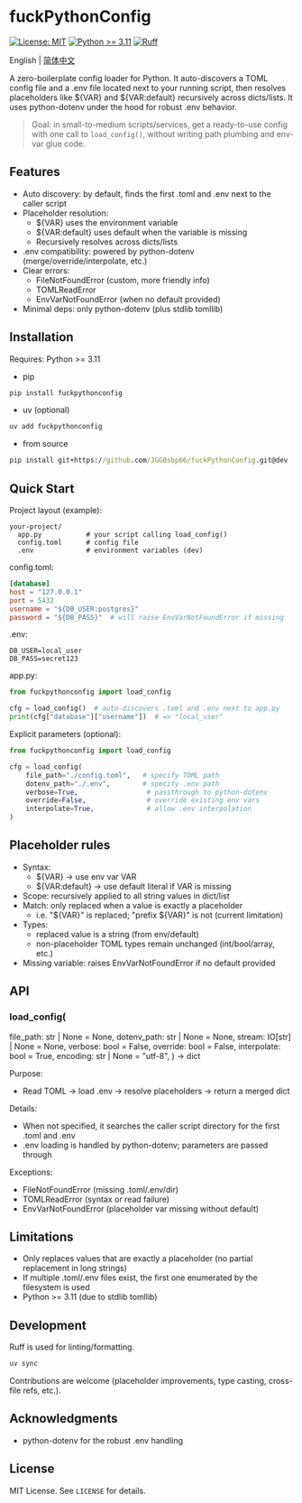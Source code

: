 # fuckPythonConfig

[![License: MIT](https://img.shields.io/github/license/JGG0sbp66/fuckPythonConfig)](./LICENSE) [![Python >= 3.11](https://img.shields.io/badge/Python-%3E%3D3.11-3776AB?logo=python&logoColor=white)](#installation) [![Ruff](https://img.shields.io/badge/Lint-Ruff-46A3FF)](https://docs.astral.sh/ruff/)

English | [简体中文](./README.zh-CN.md)

A zero-boilerplate config loader for Python. It auto-discovers a TOML config file and a .env file located next to your running script, then resolves placeholders like ${VAR} and ${VAR:default} recursively across dicts/lists. It uses python-dotenv under the hood for robust .env behavior.

> Goal: in small-to-medium scripts/services, get a ready-to-use config with one call to `load_config()`, without writing path plumbing and env-var glue code.

## Features

- Auto discovery: by default, finds the first .toml and .env next to the caller script
- Placeholder resolution:
  - ${VAR} uses the environment variable
  - ${VAR:default} uses default when the variable is missing
  - Recursively resolves across dicts/lists
- .env compatibility: powered by python-dotenv (merge/override/interpolate, etc.)
- Clear errors:
  - FileNotFoundError (custom, more friendly info)
  - TOMLReadError
  - EnvVarNotFoundError (when no default provided)
- Minimal deps: only python-dotenv (plus stdlib tomllib)

## Installation

Requires: Python >= 3.11

- pip

```cmd
pip install fuckpythonconfig
```

- uv (optional)

```cmd
uv add fuckpythonconfig
```

- from source

```cmd
pip install git+https://github.com/JGG0sbp66/fuckPythonConfig.git@dev
```

## Quick Start

Project layout (example):

```text
your-project/
  app.py           # your script calling load_config()
  config.toml      # config file
  .env             # environment variables (dev)
```

config.toml:

```toml
[database]
host = "127.0.0.1"
port = 5432
username = "${DB_USER:postgres}"
password = "${DB_PASS}"  # will raise EnvVarNotFoundError if missing
```

.env:

```dotenv
DB_USER=local_user
DB_PASS=secret123
```

app.py:

```python
from fuckpythonconfig import load_config

cfg = load_config()  # auto-discovers .toml and .env next to app.py
print(cfg["database"]["username"])  # => "local_user"
```

Explicit parameters (optional):

```python
from fuckpythonconfig import load_config

cfg = load_config(
    file_path="./config.toml",   # specify TOML path
    dotenv_path="./.env",        # specify .env path
    verbose=True,                 # passthrough to python-dotenv
    override=False,               # override existing env vars
    interpolate=True,             # allow .env interpolation
)
```

## Placeholder rules

- Syntax:
  - ${VAR} → use env var VAR
  - ${VAR:default} → use default literal if VAR is missing
- Scope: recursively applied to all string values in dict/list
- Match: only replaced when a value is exactly a placeholder
  - i.e. "${VAR}" is replaced; "prefix ${VAR}" is not (current limitation)
- Types:
  - replaced value is a string (from env/default)
  - non-placeholder TOML types remain unchanged (int/bool/array, etc.)
- Missing variable: raises EnvVarNotFoundError if no default provided

## API

### load_config(

file_path: str | None = None,
dotenv_path: str | None = None,
stream: IO[str] | None = None,
verbose: bool = False,
override: bool = False,
interpolate: bool = True,
encoding: str | None = "utf-8",
) -> dict

Purpose:

- Read TOML → load .env → resolve placeholders → return a merged dict

Details:

- When not specified, it searches the caller script directory for the first .toml and .env
- .env loading is handled by python-dotenv; parameters are passed through

Exceptions:

- FileNotFoundError (missing .toml/.env/dir)
- TOMLReadError (syntax or read failure)
- EnvVarNotFoundError (placeholder var missing without default)

## Limitations

- Only replaces values that are exactly a placeholder (no partial replacement in long strings)
- If multiple .toml/.env files exist, the first one enumerated by the filesystem is used
- Python >= 3.11 (due to stdlib tomllib)

## Development

Ruff is used for linting/formatting.

```cmd
uv sync
```

Contributions are welcome (placeholder improvements, type casting, cross-file refs, etc.).

## Acknowledgments

- python-dotenv for the robust .env handling

## License

MIT License. See `LICENSE` for details.

